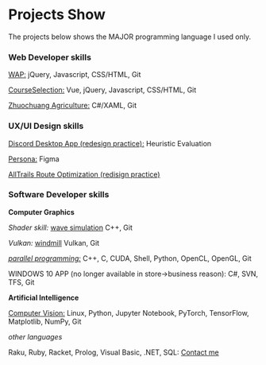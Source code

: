 # Projects Show

The projects below shows the MAJOR programming language I used only. 

### Web Developer skills

[WAP:](https://mo.sci99.com) jQuery, Javascript, CSS/HTML, Git

[CourseSelection:](https://github.com/osuyuanqi/CS565/tree/master/JS%20practice) Vue, jQuery, Javascript, CSS/HTML, Git

[Zhuochuang Agriculture:](https://bit.ly/3osi9tc) C#/XAML, Git

### UX/UI Design skills

[Discord Desktop App (redesign practice):](https://github.com/osuyuanqi/CS565/blob/master/565HW2_HeuEval.pdf) Heuristic Evaluation

[Persona:](https://github.com/osuyuanqi/CS565/blob/master/Persona.pdf) Figma

[AllTrails Route Optimization (redisign practice)](https://github.com/osuyuanqi/CS565/blob/master/Project%207.%20FInal%20Report.pdf)

### Software Developer skills

**Computer Graphics**

*Shader skill:* [wave simulation](https://media.oregonstate.edu/media/t/1_691hlz8u) C++, Git

*Vulkan:* [windmill](https://media.oregonstate.edu/media/t/0_vfdrmvbe) Vulkan, Git

*[parallel programming:](https://github.com/osuyuanqi/CS575)* C++, C, CUDA, Shell, Python, OpenCL, OpenGL, Git

WINDOWS 10 APP (no longer available in store->business reason): C#, SVN, TFS, Git

**Artificial Intelligence**

[Computer Vision:](https://github.com/osuyuanqi/CS537) Linux, Python, Jupyter Notebook, PyTorch, TensorFlow, Matplotlib, NumPy, Git

*other languages*

Raku, Ruby, Racket, Prolog, Visual Basic, .NET, SQL: [Contact me](mailto:yuanqingxiao@gmail.com)

